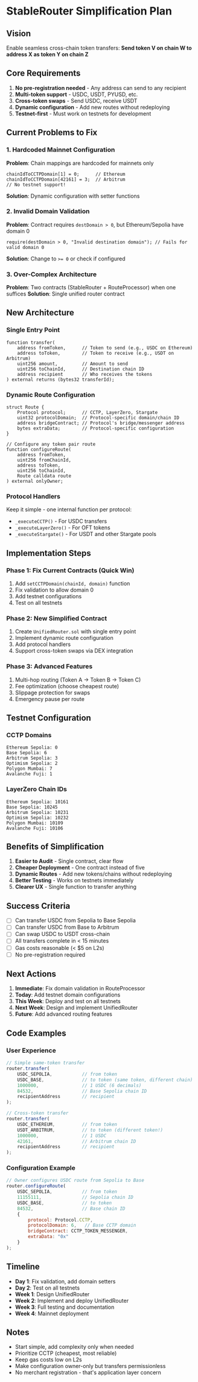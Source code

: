 # StableRouter Simplification Plan

## Vision
Enable seamless cross-chain token transfers: **Send token V on chain W to address X as token Y on chain Z**

## Core Requirements
1. **No pre-registration needed** - Any address can send to any recipient
2. **Multi-token support** - USDC, USDT, PYUSD, etc.
3. **Cross-token swaps** - Send USDC, receive USDT
4. **Dynamic configuration** - Add new routes without redeploying
5. **Testnet-first** - Must work on testnets for development

## Current Problems to Fix

### 1. Hardcoded Mainnet Configuration
**Problem**: Chain mappings are hardcoded for mainnets only
```solidity
chainIdToCCTPDomain[1] = 0;      // Ethereum
chainIdToCCTPDomain[42161] = 3;  // Arbitrum
// No testnet support!
```
**Solution**: Dynamic configuration with setter functions

### 2. Invalid Domain Validation
**Problem**: Contract requires `destDomain > 0`, but Ethereum/Sepolia have domain 0
```solidity
require(destDomain > 0, "Invalid destination domain"); // Fails for valid domain 0
```
**Solution**: Change to `>= 0` or check if configured

### 3. Over-Complex Architecture
**Problem**: Two contracts (StableRouter + RouteProcessor) when one suffices
**Solution**: Single unified router contract

## New Architecture

### Single Entry Point
```solidity
function transfer(
    address fromToken,      // Token to send (e.g., USDC on Ethereum)
    address toToken,        // Token to receive (e.g., USDT on Arbitrum)
    uint256 amount,         // Amount to send
    uint256 toChainId,      // Destination chain ID
    address recipient       // Who receives the tokens
) external returns (bytes32 transferId);
```

### Dynamic Route Configuration
```solidity
struct Route {
    Protocol protocol;      // CCTP, LayerZero, Stargate
    uint32 protocolDomain;  // Protocol-specific domain/chain ID
    address bridgeContract; // Protocol's bridge/messenger address
    bytes extraData;        // Protocol-specific configuration
}

// Configure any token pair route
function configureRoute(
    address fromToken,
    uint256 fromChainId,
    address toToken,
    uint256 toChainId,
    Route calldata route
) external onlyOwner;
```

### Protocol Handlers
Keep it simple - one internal function per protocol:
- `_executeCCTP()` - For USDC transfers
- `_executeLayerZero()` - For OFT tokens
- `_executeStargate()` - For USDT and other Stargate pools

## Implementation Steps

### Phase 1: Fix Current Contracts (Quick Win)
1. Add `setCCTPDomain(chainId, domain)` function
2. Fix validation to allow domain 0
3. Add testnet configurations
4. Test on all testnets

### Phase 2: New Simplified Contract
1. Create `UnifiedRouter.sol` with single entry point
2. Implement dynamic route configuration
3. Add protocol handlers
4. Support cross-token swaps via DEX integration

### Phase 3: Advanced Features
1. Multi-hop routing (Token A → Token B → Token C)
2. Fee optimization (choose cheapest route)
3. Slippage protection for swaps
4. Emergency pause per route

## Testnet Configuration

### CCTP Domains
```
Ethereum Sepolia: 0
Base Sepolia: 6
Arbitrum Sepolia: 3
Optimism Sepolia: 2
Polygon Mumbai: 7
Avalanche Fuji: 1
```

### LayerZero Chain IDs
```
Ethereum Sepolia: 10161
Base Sepolia: 10245
Arbitrum Sepolia: 10231
Optimism Sepolia: 10232
Polygon Mumbai: 10109
Avalanche Fuji: 10106
```

## Benefits of Simplification

1. **Easier to Audit** - Single contract, clear flow
2. **Cheaper Deployment** - One contract instead of five
3. **Dynamic Routes** - Add new tokens/chains without redeploying
4. **Better Testing** - Works on testnets immediately
5. **Clearer UX** - Single function to transfer anything

## Success Criteria

- [ ] Can transfer USDC from Sepolia to Base Sepolia
- [ ] Can transfer USDC from Base to Arbitrum
- [ ] Can swap USDC to USDT cross-chain
- [ ] All transfers complete in < 15 minutes
- [ ] Gas costs reasonable (< $5 on L2s)
- [ ] No pre-registration required

## Next Actions

1. **Immediate**: Fix domain validation in RouteProcessor
2. **Today**: Add testnet domain configurations
3. **This Week**: Deploy and test on all testnets
4. **Next Week**: Design and implement UnifiedRouter
5. **Future**: Add advanced routing features

## Code Examples

### User Experience
```javascript
// Simple same-token transfer
router.transfer(
    USDC_SEPOLIA,           // from token
    USDC_BASE,              // to token (same token, different chain)
    1000000,                // 1 USDC (6 decimals)
    84532,                  // Base Sepolia chain ID
    recipientAddress        // recipient
);

// Cross-token transfer
router.transfer(
    USDC_ETHEREUM,          // from token
    USDT_ARBITRUM,          // to token (different token!)
    1000000,                // 1 USDC
    42161,                  // Arbitrum chain ID
    recipientAddress        // recipient
);
```

### Configuration Example
```javascript
// Owner configures USDC route from Sepolia to Base
router.configureRoute(
    USDC_SEPOLIA,           // from token
    11155111,               // Sepolia chain ID
    USDC_BASE,              // to token
    84532,                  // Base chain ID
    {
        protocol: Protocol.CCTP,
        protocolDomain: 6,   // Base CCTP domain
        bridgeContract: CCTP_TOKEN_MESSENGER,
        extraData: "0x"
    }
);
```

## Timeline

- **Day 1**: Fix validation, add domain setters
- **Day 2**: Test on all testnets
- **Week 1**: Design UnifiedRouter
- **Week 2**: Implement and deploy UnifiedRouter
- **Week 3**: Full testing and documentation
- **Week 4**: Mainnet deployment

## Notes

- Start simple, add complexity only when needed
- Prioritize CCTP (cheapest, most reliable)
- Keep gas costs low on L2s
- Make configuration owner-only but transfers permissionless
- No merchant registration - that's application layer concern